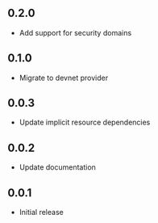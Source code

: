 ## 0.2.0

- Add support for security domains

## 0.1.0

- Migrate to devnet provider

## 0.0.3

- Update implicit resource dependencies

## 0.0.2

- Update documentation

## 0.0.1

- Initial release
